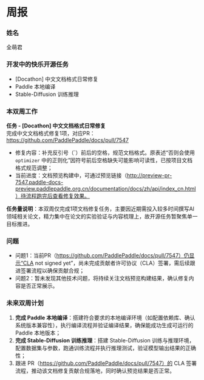 # 周报
### 姓名
全萌君

### 开发中的快乐开源任务
- [Docathon] 中文文档格式日常修复
- Paddle 本地编译
- Stable-Diffusion 训练推理


### 本双周工作
**任务 - [Docathon] 中文文档格式日常修复**  
完成中文文档格式修复1项，对应PR：https://github.com/PaddlePaddle/docs/pull/7547  
- 修复内容：补充反引号（`）前后的空格，规范文档格式。原表述“否则会使用 <code>optimizer</code> 中的正则化”因符号前后空格缺失可能影响可读性，已按项目文档格式规范调整；  
- 当前进度：文档预览构建中，可通过预览链接（http://preview-pr-7547.paddle-docs-preview.paddlepaddle.org.cn/documentation/docs/zh/api/index_cn.html）待流程跑完后查看修复效果。  

**任务量说明**：本双周仅完成1项文档修复任务，主要因近期需投入较多时间撰写AI领域相关论文，精力集中在论文的实验验证与内容梳理上，故开源任务暂聚焦单一目标推进。


### 问题
- 问题1：当前PR（https://github.com/PaddlePaddle/docs/pull/7547）仍显示“CLA not signed yet”，尚未完成贡献者许可协议（CLA）签署，需后续跟进签署流程以确保贡献合规；  
- 问题2：暂未发现其他技术问题，将持续关注文档预览构建结果，确认修复内容是否正常展示。


### 未来双周计划
1. **完成 Paddle 本地编译**：搭建符合要求的本地编译环境（如配置依赖库、确认系统版本兼容性），执行编译流程并验证编译结果，确保能成功生成可运行的 Paddle 本地版本；  
2. **完成 Stable-Diffusion 训练推理**：搭建 Stable-Diffusion 训练与推理环境，配置数据集与参数，跑通训练流程并执行推理测试，验证模型输出结果的正确性；  
3. 跟进 PR（https://github.com/PaddlePaddle/docs/pull/7547）的 CLA 签署流程，推动该文档修复贡献合规落地，同时确认预览结果是否正常。